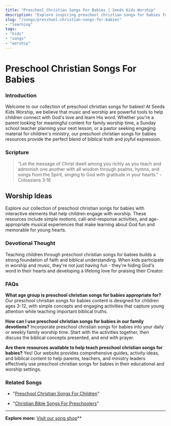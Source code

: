 ```yaml
---
title: "Preschool Christian Songs For Babies | Seeds Kids Worship"
description: "Explore inspiring preschool christian songs for babies for children's worship and faith development. Biblical music resources for families and ministry."
slug: "/songs/preschool-christian-songs-for-babies"
- "learning"
tags:
- "kids"
- "songs"
- "worship"
---
```


# Preschool Christian Songs For Babies

### Introduction

Welcome to our collection of preschool christian songs for babies! At Seeds Kids Worship, we believe that music and worship are powerful tools to help children connect with God's love and learn His word. Whether you're a parent looking for meaningful content for family worship time, a Sunday school teacher planning your next lesson, or a pastor seeking engaging material for children's ministry, our preschool christian songs for babies resources provide the perfect blend of biblical truth and joyful expression.

### Scripture

> "Let the message of Christ dwell among you richly as you teach and admonish one another with all wisdom through psalms, hymns, and songs from the Spirit, singing to God with gratitude in your hearts." - Colossians 3:16

## Worship Ideas

Explore our collection of preschool christian songs for babies with interactive elements that help children engage with worship. These resources include simple motions, call-and-response activities, and age-appropriate musical experiences that make learning about God fun and memorable for young hearts.

### Devotional Thought

Teaching children through preschool christian songs for babies builds a strong foundation of faith and biblical understanding. When kids participate in worship and music, they're not just having fun - they're hiding God's word in their hearts and developing a lifelong love for praising their Creator.

### FAQs

**What age group is preschool christian songs for babies appropriate for?**
Our preschool christian songs for babies content is designed for children ages 3-12, with simple concepts and engaging activities that capture young attention while teaching important biblical truths.

**How can I use preschool christian songs for babies in our family devotions?**
Incorporate preschool christian songs for babies into your daily or weekly family worship time. Start with the activities together, then discuss the biblical concepts presented, and end with prayer.

**Are there resources available to help teach preschool christian songs for babies?**
Yes! Our website provides comprehensive guides, activity ideas, and biblical content to help parents, teachers, and ministry leaders effectively use preschool christian songs for babies in their educational and worship settings.

### Related Songs

- "[Preschool Christian Songs For Children](/songs/preschool-christian-songs-for-children/)"

- "[Christian Bible Songs For Preschoolers](/songs/christian-bible-songs-for-preschoolers/)"

---

**Explore more:** [Visit our song shop](https://seedskidsworship.com/shop)**

<!-- Schema Markup -->
<script type="application/ld+json">
{
  "@context": "https://schema.org",
  "@type": "MusicRecording",
  "name": "Preschool Christian Songs For Babies",
  "byArtist": {
    "@type": "MusicGroup",
    "name": "Seeds Kids Worship"
  },
  "isFamilyFriendly": true,
  "url": "https://seedskidsworship.com/songs/preschool-christian-songs-for-babies/"
}
</script>